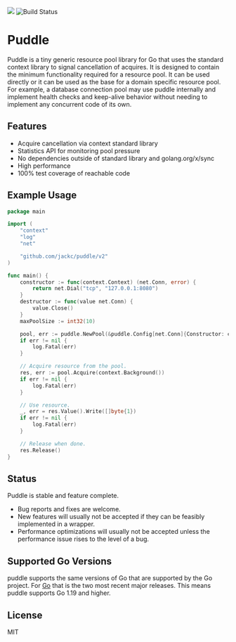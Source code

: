 [![](https://godoc.org/github.com/jackc/puddle?status.svg)](https://godoc.org/github.com/jackc/puddle)
![Build Status](https://github.com/jackc/puddle/actions/workflows/ci.yml/badge.svg)

# Puddle

Puddle is a tiny generic resource pool library for Go that uses the standard
context library to signal cancellation of acquires. It is designed to contain
the minimum functionality required for a resource pool. It can be used directly
or it can be used as the base for a domain specific resource pool. For example,
a database connection pool may use puddle internally and implement health checks
and keep-alive behavior without needing to implement any concurrent code of its
own.

## Features

* Acquire cancellation via context standard library
* Statistics API for monitoring pool pressure
* No dependencies outside of standard library and golang.org/x/sync
* High performance
* 100% test coverage of reachable code

## Example Usage

```go
package main

import (
	"context"
	"log"
	"net"

	"github.com/jackc/puddle/v2"
)

func main() {
	constructor := func(context.Context) (net.Conn, error) {
		return net.Dial("tcp", "127.0.0.1:8080")
	}
	destructor := func(value net.Conn) {
		value.Close()
	}
	maxPoolSize := int32(10)

	pool, err := puddle.NewPool(&puddle.Config[net.Conn]{Constructor: constructor, Destructor: destructor, MaxSize: maxPoolSize})
	if err != nil {
		log.Fatal(err)
	}

	// Acquire resource from the pool.
	res, err := pool.Acquire(context.Background())
	if err != nil {
		log.Fatal(err)
	}

	// Use resource.
	_, err = res.Value().Write([]byte{1})
	if err != nil {
		log.Fatal(err)
	}

	// Release when done.
	res.Release()
}
```

## Status

Puddle is stable and feature complete.

* Bug reports and fixes are welcome.
* New features will usually not be accepted if they can be feasibly implemented in a wrapper.
* Performance optimizations will usually not be accepted unless the performance issue rises to the level of a bug.

## Supported Go Versions

puddle supports the same versions of Go that are supported by the Go project. For [Go](https://golang.org/doc/devel/release.html#policy) that is the two most recent major releases. This means puddle supports Go 1.19 and higher.

## License

MIT
